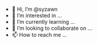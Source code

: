 - 👋 Hi, I’m @syzawn
- 👀 I’m interested in ...
- 🌱 I’m currently learning ...
- 💞️ I’m looking to collaborate on ...
- 📫 How to reach me ...

<!---
syzawn/syzawn is a ✨ special ✨ repository because its `README.md` (this file) appears on your GitHub profile.
You can click the Preview link to take a look at your changes.
--->
